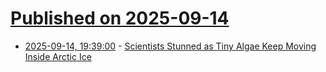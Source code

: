 # [Published on 2025-09-14](index.md)

* [2025-09-14, 19:39:00](https://soylentnews.org/article.pl?sid=25/09/14/0024209&from=rss) - [Scientists Stunned as Tiny Algae Keep Moving Inside Arctic Ice](https://soylentnews.org/article.pl?sid=25/09/14/0024209&from=rss)
